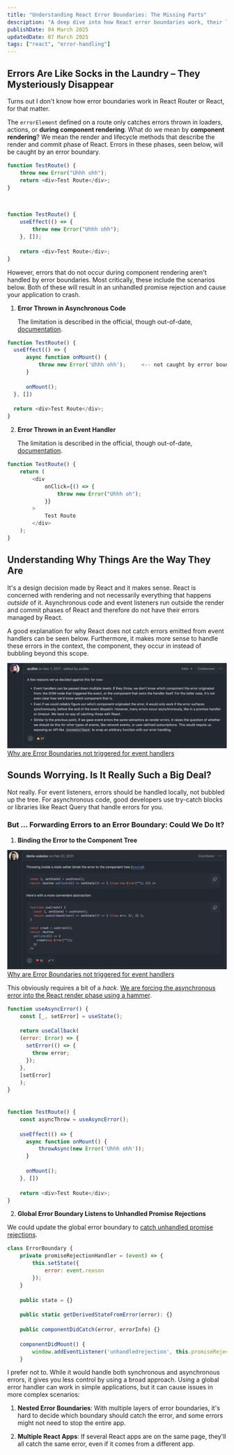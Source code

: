 ```yaml
---
title: "Understanding React Error Boundaries: The Missing Parts"
description: "A deep dive into how React error boundaries work, their limitations with async code and event handlers, and practical solutions for error handling."
publishDate: 04 March 2025
updatedDate: 07 March 2025
tags: ["react", "error-handling"]
---
```


## Errors Are Like Socks in the Laundry – They Mysteriously Disappear

Turns out I don't know how error boundaries work in React Router or React, for that matter.

The `errorElement` defined on a route only catches errors thrown in loaders, actions, or **during component rendering**. What do we mean by **component rendering**? We mean the render and lifecycle methods that describe the render and commit phase of React. Errors in these phases, seen below, will be caught by an error boundary.

```javascript
function TestRoute() {
	throw new Error("Uhhh ohh");
	return <div>Test Route</div>;
}
```

<br/>

```javascript
function TestRoute() {
	useEffect(() => {
		throw new Error("Uhhh ohh");
	}, []);

	return <div>Test Route</div>;
}
```

However, errors that do not occur during component rendering aren't handled by error boundaries. Most critically, these include the scenarios below. Both of these will result in an unhandled promise rejection and cause your application to crash.

1. **Error Thrown in Asynchronous Code**

   The limitation is described in the official, though out-of-date, [documentation](https://legacy.reactjs.org/docs/error-boundaries.html#how-about-event-handlers).

```javascript
function TestRoute() {
  useEffect(() => {
	  async function onMount() {
		  throw new Error('Uhhh ohh');     <-- not caught by error boundary
	  }

	  onMount();
  }, [])

  return <div>Test Route</div>;
}
```

2. **Error Thrown in an Event Handler**

   The limitation is described in the official, though out-of-date, [documentation](https://legacy.reactjs.org/docs/error-boundaries.html#how-about-event-handlers).

```javascript
function TestRoute() {
	return (
		<div
			onClick={() => {
				throw new Error("Uhhh oh");
			}}
		>
			Test Route
		</div>
	);
}
```

## Understanding Why Things Are the Way They Are

It's a design decision made by React and it makes sense. React is concerned with rendering and not necessarily everything that happens _outside_ of it. Asynchronous code and event listeners run outside the render and commit phases of React and therefore do not have their errors managed by React.

A good explanation for why React does not catch errors emitted from event handlers can be seen below. Furthermore, it makes more sense to handle these errors in the context, the component, they occur in instead of bubbling beyond this scope.

![Design decision explanation from React team](./react-error-boundary-design-decision.png)
[Why are Error Boundaries not triggered for event handlers](https://github.com/facebook/react/issues/11409#issuecomment-340859253)

## Sounds Worrying. Is It Really Such a Big Deal?

Not really. For event listeners, errors should be handled locally, not bubbled up the tree. For asynchronous code, good developers use try-catch blocks or libraries like React Query that handle errors for you.

### But ... Forwarding Errors to an Error Boundary: Could We Do It?

1. **Binding the Error to the Component Tree**

![Workaround for handling async errors in React components](./react-error-boundary-workaround.png)
[Why are Error Boundaries not triggered for event handlers](https://github.com/facebook/react/issues/11409#issuecomment-783309449)

This obviously requires a bit of a _hack_. [We are forcing the asynchronous error into the React render phase using a hammer](https://medium.com/trabe/catching-asynchronous-errors-in-react-using-error-boundaries-5e8a5fd7b971).

```javascript
function useAsyncError() {
	const [_, setError] = useState();

	return useCallback(
	(error: Error) => {
	  setError(() => {
		throw error;
	  });
	},
	[setError]
	);
}


function TestRoute() {
	const asyncThrow = useAsyncError();

	useEffect(() => {
	  async function onMount() {
		  throwAsync(new Error('Uhhh ohh'));
	  }

	  onMount();
	}, [])

	return <div>Test Route</div>;
}
```

2. **Global Error Boundary Listens to Unhandled Promise Rejections**

We could update the global error boundary to [catch unhandled promise rejections](https://eddiewould.com/2021/28/28/handling-rejected-promises-error-boundary-react/).

```javascript
class ErrorBoundary {
    private promiseRejectionHandler = (event) => {
        this.setState({
            error: event.reason
        });
    }

    public state = {}

    public static getDerivedStateFromError(error): {}

    public componentDidCatch(error, errorInfo) {}

    componentDidMount() {
        window.addEventListener('unhandledrejection', this.promiseRejectionHandler)
    }
```

I prefer not to. While it would handle both synchronous and asynchronous errors, it gives you less control by using a broad approach. Using a global error handler can work in simple applications, but it can cause issues in more complex scenarios:

1. **Nested Error Boundaries**: With multiple layers of error boundaries, it's hard to decide which boundary should catch the error, and some errors might not need to stop the entire app.

2. **Multiple React Apps**: If several React apps are on the same page, they'll all catch the same error, even if it comes from a different app.
